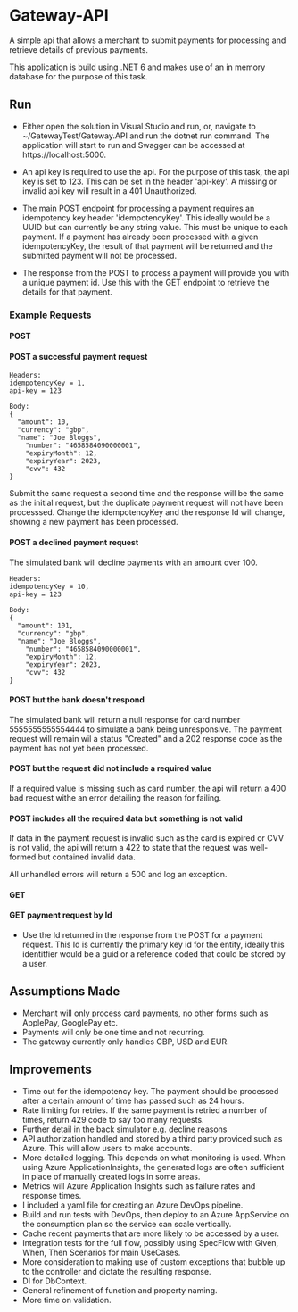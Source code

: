 # Gateway-API
A simple api that allows a merchant to submit payments for processing and retrieve details of previous payments.

This application is build using .NET 6 and makes use of an in memory database for the purpose of this task.

## Run
- Either open the solution in Visual Studio and run, or, navigate to ~/GatewayTest/Gateway.API and run the dotnet run command.
The application will start to run and Swagger can be accessed at https://localhost:5000.

- An api key is required to use the api. For the purpose of this task, the api key is set to 123. This can be set in the header 'api-key'.
A missing or invalid api key will result in a 401 Unauthorized.

- The main POST endpoint for processing a payment requires an idempotency key header 'idempotencyKey'. This ideally would be a UUID but can currently be any string value. This must be unique to each payment. If a payment has already been processed with a given idempotencyKey, the result of that payment will be returned and the submitted payment will not be processed. 

- The response from the POST to process a payment will provide you with a unique payment id. Use this with the GET endpoint to retrieve the details for that payment.

### Example Requests
#### POST
#### POST a successful payment request
```
Headers:
idempotencyKey = 1,
api-key = 123

Body:
{
  "amount": 10,
  "currency": "gbp",
  "name": "Joe Bloggs",
    "number": "4658584090000001",
    "expiryMonth": 12,
    "expiryYear": 2023,
    "cvv": 432
}
```
Submit the same request a second time and the response will be the same as the initial request, but the duplicate payment request will not have been processsed.
Change the idempotencyKey and the response Id will change, showing a new payment has been processed.

#### POST a declined payment request
The simulated bank will decline payments with an amount over 100.
```
Headers:
idempotencyKey = 10,
api-key = 123

Body:
{
  "amount": 101,
  "currency": "gbp",
  "name": "Joe Bloggs",
    "number": "4658584090000001",
    "expiryMonth": 12,
    "expiryYear": 2023,
    "cvv": 432
}
```

#### POST but the bank doesn't respond
The simulated bank will return a null response for card number 5555555555554444 to simulate a bank being unresponsive. The payment request will remain wil a status "Created" and a 202 response code as the payment has not yet been processed.

#### POST but the request did not include a required value
If a required value is missing such as card number, the api will return a 400 bad request withe an error detailing the reason for failing.

#### POST includes all the required data but something is not valid
If data in the payment request is invalid such as the card is expired or CVV is not valid, the api will return a 422 to state that the request was well-formed but contained invalid data.

All unhandled errors will return a 500 and log an exception.

#### GET
#### GET payment request by Id
- Use the Id returned in the response from the POST for a payment request. This Id is currently the primary key id for the entity, ideally this identitfier would be a guid or a reference coded that could be stored by a user.

## Assumptions Made
- Merchant will only process card payments, no other forms such as ApplePay, GooglePay etc.
- Payments will only be one time and not recurring.
- The gateway currently only handles GBP, USD and EUR.

## Improvements
- Time out for the idempotency key. The payment should be processed after a certain amount of time has passed such as 24 hours.
- Rate limiting for retries. If the same payment is retried a number of times, return 429 code to say too many requests.
- Further detail in the back simulator e.g. decline reasons
- API authorization handled and stored by a third party proviced such as Azure. This will allow users to make accounts.
- More detailed logging. This depends on what monitoring is used. When using Azure ApplicationInsights, the generated logs are often sufficient in place of manually created logs in some areas.
- Metrics will Azure Application Insights such as failure rates and response times.
- I included a yaml file for creating an Azure DevOps pipeline. 
- Build and run tests with DevOps, then deploy to an Azure AppService on the consumption plan so the service can scale vertically.
- Cache recent payments that are more likely to be accessed by a user.
- Integration tests for the full flow, possibly using SpecFlow with Given, When, Then Scenarios for main UseCases.
- More consideration to making use of custom exceptions that bubble up to the controller and dictate the resulting response.
- DI for DbContext.
- General refinement of function and property naming.
- More time on validation.
